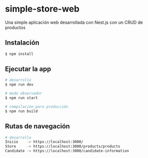 # simple-store-web

Una simple aplicación web desarrollada con Nest.js con un CRUD de productos

## Instalación

```bash
$ npm install
```

## Ejecutar la app

```bash
# desarrollo
$ npm run dev

# modo observador
$ npm run start

# compilación para producción
$ npm run build
```

## Rutas de navegación

```bash
# desarrollo
Inicio    -> https://localhost:3000/
Store     -> https://localhost:3000/products/products
Candidate -> https://localhost:3000/candidate-information
```
